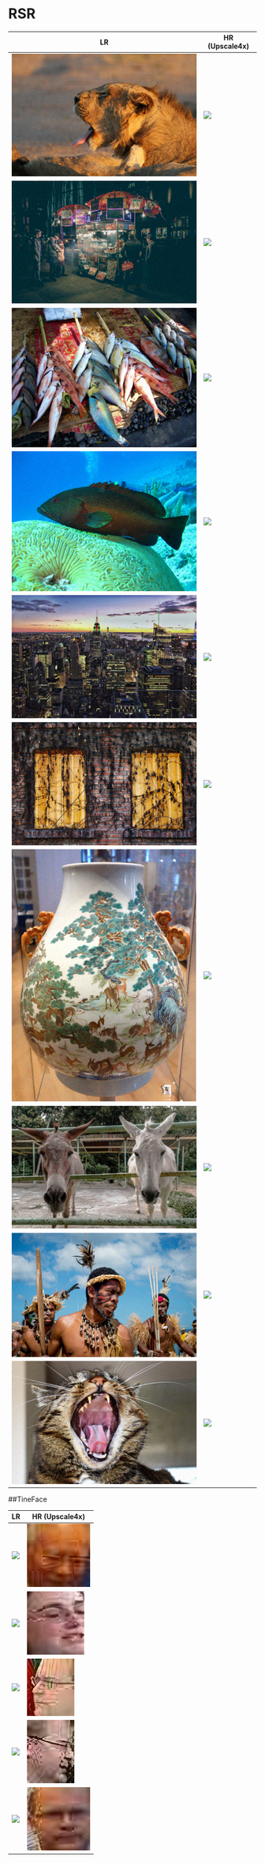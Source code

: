 # RSR

| LR | HR (Upscale4x) |
| ------------- | ------------- |
|<img src="./LWDIV2K/0901.png"> |<img src="./HRDIV2K/0901.png"> |
|<img src="./LWDIV2K/0902.png"> | <img src="./HRDIV2K/0902.png"> |
|<img src="./LWDIV2K/0903.png"> | <img src="./HRDIV2K/0903.png"> |
|<img src="./LWDIV2K/0904.png"> | <img src="./HRDIV2K/0904.png"> |
|<img src="./LWDIV2K/0905.png"> | <img src="./HRDIV2K/0905.png"> |
|<img src="./LWDIV2K/0906.png"> | <img src="./HRDIV2K/0906.png"> |
|<img src="./LWDIV2K/0907.png"> | <img src="./HRDIV2K/0907.png"> |
|<img src="./LWDIV2K/0908.png"> | <img src="./HRDIV2K/0908.png"> |
|<img src="./LWDIV2K/0909.png"> | <img src="./HRDIV2K/0909.png"> |
|<img src="./LWDIV2K/0910.png"> | <img src="./HRDIV2K/0910.png"> |

##TineFace

| LR | HR (Upscale4x) |
| ------------- | ------------- |
|<img src="./TinyFaceLR/9_27.png"> |<img src="./TinyFaceSR/9_27.png"> |
|<img src="./TinyFaceLR/5_22.png"> |<img src="./TinyFaceSR/5_22.png"> |
|<img src="./TinyFaceLR/1_93.png"> |<img src="./TinyFaceSR/1_93.png"> |
|<img src="./TinyFaceLR/1_64.png"> |<img src="./TinyFaceSR/1_64.png"> |
|<img src="./TinyFaceLR/1_189.png"> |<img src="./TinyFaceSR/1_189.png"> |


